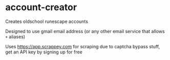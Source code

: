 # account-creator
Creates oldschool runescape accounts

Designed to use gmail email address (or any other email service that allows `+` aliases)

Uses https://app.scrappey.com for scraping due to captcha bypass stuff, get an API key by signing up for free